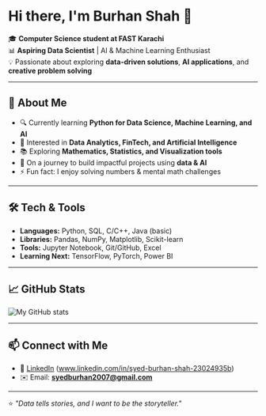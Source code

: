 # Hi there, I'm Burhan Shah 👋  

🎓 **Computer Science student at FAST Karachi**  
📊 **Aspiring Data Scientist** | AI & Machine Learning Enthusiast  
💡 Passionate about exploring **data-driven solutions**, **AI applications**, and **creative problem solving**  

---

## 🚀 About Me
- 🔍 Currently learning **Python for Data Science, Machine Learning, and AI**
- 🧠 Interested in **Data Analytics, FinTech, and Artificial Intelligence**
- 📚 Exploring **Mathematics, Statistics, and Visualization tools**
- 🌱 On a journey to build impactful projects using **data & AI**
- ⚡ Fun fact: I enjoy solving numbers & mental math challenges  

---

## 🛠️ Tech & Tools
- **Languages:** Python, SQL, C/C++, Java (basic)  
- **Libraries:** Pandas, NumPy, Matplotlib, Scikit-learn  
- **Tools:** Jupyter Notebook, Git/GitHub, Excel  
- **Learning Next:** TensorFlow, PyTorch, Power BI  

---

## 📈 GitHub Stats
![My GitHub stats](https://github-readme-stats.vercel.app/api?username=BurhanShah&show_icons=true&theme=tokyonight)  

---

## 📫 Connect with Me
- 💼 [LinkedIn](https://www.linkedin.com) (www.linkedin.com/in/syed-burhan-shah-23024935b)   
- ✉️ Email: **syedburhan2007@gmail.com**

---

⭐️ *"Data tells stories, and I want to be the storyteller."* 
